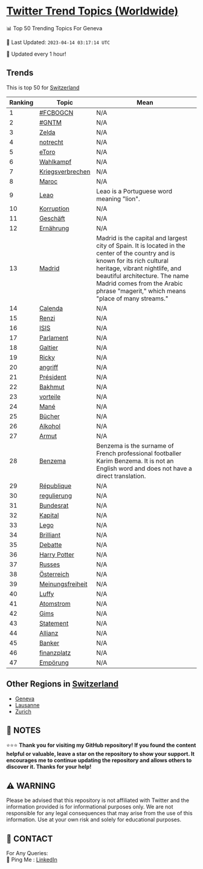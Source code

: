 [Twitter Trend Topics (Worldwide)](https://github.com/ErcinDedeoglu/Twitter-Trend-Topics)
==========


📊 Top 50 Trending Topics For Geneva

📆 Last Updated: `2023-04-14 03:17:14 UTC`

🔧 Updated every 1 hour!


## Trends

This is top 50 for [Switzerland](</Switzerland>)

| Ranking | Topic | Mean |
| ------- | ------------ | ------------ |
| 1 | [#FCBOGCN](http://twitter.com/search?q=%23FCBOGCN) | N/A |
| 2 | [#GNTM](http://twitter.com/search?q=%23GNTM) | N/A |
| 3 | [Zelda](http://twitter.com/search?q=Zelda) | N/A |
| 4 | [notrecht](http://twitter.com/search?q=notrecht) | N/A |
| 5 | [eToro](http://twitter.com/search?q=eToro) | N/A |
| 6 | [Wahlkampf](http://twitter.com/search?q=Wahlkampf) | N/A |
| 7 | [Kriegsverbrechen](http://twitter.com/search?q=Kriegsverbrechen) | N/A |
| 8 | [Maroc](http://twitter.com/search?q=Maroc) | N/A |
| 9 | [Leao](http://twitter.com/search?q=Leao) | Leao is a Portuguese word meaning "lion". |
| 10 | [Korruption](http://twitter.com/search?q=Korruption) | N/A |
| 11 | [Geschäft](http://twitter.com/search?q=Gesch%c3%a4ft) | N/A |
| 12 | [Ernährung](http://twitter.com/search?q=Ern%c3%a4hrung) | N/A |
| 13 | [Madrid](http://twitter.com/search?q=Madrid) | Madrid is the capital and largest city of Spain. It is located in the center of the country and is known for its rich cultural heritage, vibrant nightlife, and beautiful architecture. The name Madrid comes from the Arabic phrase "magerit," which means "place of many streams." |
| 14 | [Calenda](http://twitter.com/search?q=Calenda) | N/A |
| 15 | [Renzi](http://twitter.com/search?q=Renzi) | N/A |
| 16 | [ISIS](http://twitter.com/search?q=ISIS) | N/A |
| 17 | [Parlament](http://twitter.com/search?q=Parlament) | N/A |
| 18 | [Galtier](http://twitter.com/search?q=Galtier) | N/A |
| 19 | [Ricky](http://twitter.com/search?q=Ricky) | N/A |
| 20 | [angriff](http://twitter.com/search?q=angriff) | N/A |
| 21 | [Président](http://twitter.com/search?q=Pr%c3%a9sident) | N/A |
| 22 | [Bakhmut](http://twitter.com/search?q=Bakhmut) | N/A |
| 23 | [vorteile](http://twitter.com/search?q=vorteile) | N/A |
| 24 | [Mané](http://twitter.com/search?q=Man%c3%a9) | N/A |
| 25 | [Bücher](http://twitter.com/search?q=B%c3%bccher) | N/A |
| 26 | [Alkohol](http://twitter.com/search?q=Alkohol) | N/A |
| 27 | [Armut](http://twitter.com/search?q=Armut) | N/A |
| 28 | [Benzema](http://twitter.com/search?q=Benzema) | Benzema is the surname of French professional footballer Karim Benzema. It is not an English word and does not have a direct translation. |
| 29 | [République](http://twitter.com/search?q=R%c3%a9publique) | N/A |
| 30 | [regulierung](http://twitter.com/search?q=regulierung) | N/A |
| 31 | [Bundesrat](http://twitter.com/search?q=Bundesrat) | N/A |
| 32 | [Kapital](http://twitter.com/search?q=Kapital) | N/A |
| 33 | [Lego](http://twitter.com/search?q=Lego) | N/A |
| 34 | [Brilliant](http://twitter.com/search?q=Brilliant) | N/A |
| 35 | [Debatte](http://twitter.com/search?q=Debatte) | N/A |
| 36 | [Harry Potter](http://twitter.com/search?q=Harry+Potter) | N/A |
| 37 | [Russes](http://twitter.com/search?q=Russes) | N/A |
| 38 | [Österreich](http://twitter.com/search?q=%c3%96sterreich) | N/A |
| 39 | [Meinungsfreiheit](http://twitter.com/search?q=Meinungsfreiheit) | N/A |
| 40 | [Luffy](http://twitter.com/search?q=Luffy) | N/A |
| 41 | [Atomstrom](http://twitter.com/search?q=Atomstrom) | N/A |
| 42 | [Gims](http://twitter.com/search?q=Gims) | N/A |
| 43 | [Statement](http://twitter.com/search?q=Statement) | N/A |
| 44 | [Allianz](http://twitter.com/search?q=Allianz) | N/A |
| 45 | [Banker](http://twitter.com/search?q=Banker) | N/A |
| 46 | [finanzplatz](http://twitter.com/search?q=finanzplatz) | N/A |
| 47 | [Empörung](http://twitter.com/search?q=Emp%c3%b6rung) | N/A |



## Other Regions in [Switzerland](</Switzerland>)

* [Geneva](</Switzerland/Geneva.md>)
* [Lausanne](</Switzerland/Lausanne.md>)
* [Zurich](</Switzerland/Zurich.md>)



## 📝 NOTES

⭐⭐⭐ **Thank you for visiting my GitHub repository! If you found the content helpful or valuable, leave a star on the repository to show your support. It encourages me to continue updating the repository and allows others to discover it. Thanks for your help!**


## ⚠️ WARNING

Please be advised that this repository is not affiliated with Twitter and the information provided is for informational purposes only. We are not responsible for any legal consequences that may arise from the use of this information. Use at your own risk and solely for educational purposes.


## 📨 CONTACT

 For Any Queries:  
            🏓 Ping Me : [LinkedIn](https://www.linkedin.com/in/ercindedeoglu/)
